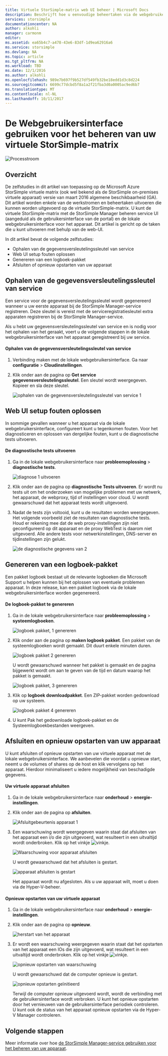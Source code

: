 ```yaml
---
title: Virtuele StorSimple-matrix web UI beheer | Microsoft Docs
description: Beschrijft hoe u eenvoudige beheertaken via de webgebruikersinterface virtuele StorSimple-matrix.
services: storsimple
documentationcenter: NA
author: alkohli
manager: carmonm
editor: 
ms.assetid: ea65b4c7-a478-43e6-83df-1d9ea62916a6
ms.service: storsimple
ms.devlang: NA
ms.topic: article
ms.tgt_pltfrm: NA
ms.workload: TBD
ms.date: 12/1/2016
ms.author: alkohli
ms.openlocfilehash: 989e7b697f9b527df549fb32be18edd1d3c8d224
ms.sourcegitcommit: 6699c77dcbd5f8a1a2f21fba3d0a0005ac9ed6b7
ms.translationtype: MT
ms.contentlocale: nl-NL
ms.lasthandoff: 10/11/2017
---
```

# <a name="use-the-web-ui-to-administer-your-storsimple-virtual-array"></a>De Webgebruikersinterface gebruiken voor het beheren van uw virtuele StorSimple-matrix
![Processtroom](./media/storsimple-ova-web-ui-admin/manage4.png)

## <a name="overview"></a>Overzicht
De zelfstudies in dit artikel van toepassing op de Microsoft Azure StorSimple virtuele matrix (ook wel bekend als de StorSimple on-premises virtuele apparaat) versie van maart 2016 algemene beschikbaarheid (GA). Dit artikel worden enkele van de werkstromen en beheertaken uitvoeren die kunnen worden uitgevoerd op de virtuele StorSimple-matrix. U kunt de virtuele StorSimple-matrix met de StorSimple Manager beheren service UI (aangeduid als de gebruikersinterface van de portal) en de lokale webgebruikersinterface voor het apparaat. Dit artikel is gericht op de taken die u kunt uitvoeren met behulp van de web-UI.

In dit artikel bevat de volgende zelfstudies:

* Ophalen van de gegevensversleutelingssleutel van service
* Web UI setup fouten oplossen
* Genereren van een logboek-pakket
* Afsluiten of opnieuw opstarten van uw apparaat

## <a name="get-the-service-data-encryption-key"></a>Ophalen van de gegevensversleutelingssleutel van service
Een service voor de gegevensversleutelingssleutel wordt gegenereerd wanneer u uw eerste apparaat bij de StorSimple Manager-service registreren. Deze sleutel is vereist met de serviceregistratiesleutel extra apparaten registreren bij de StorSimple Manager-service.

Als u hebt uw gegevensversleutelingssleutel van service en is nodig voor het ophalen van het geraakt, voert u de volgende stappen in de lokale webgebruikersinterface van het apparaat geregistreerd bij uw service.

#### <a name="to-get-the-service-data-encryption-key"></a>Ophalen van de gegevensversleutelingssleutel van service
1. Verbinding maken met de lokale webgebruikersinterface. Ga naar **configuratie** > **Cloudinstellingen**.
2. Klik onder aan de pagina op **Get service gegevensversleutelingssleutel**. Een sleutel wordt weergegeven. Kopieer en sla deze sleutel.
   
    ![ophalen van de gegevensversleutelingssleutel van service 1](./media/storsimple-ova-web-ui-admin/image27.png)

## <a name="troubleshoot-web-ui-setup-errors"></a>Web UI setup fouten oplossen
In sommige gevallen wanneer u het apparaat via de lokale webgebruikersinterface, configureert kunt u tegenkomen fouten. Voor het diagnosticeren en oplossen van dergelijke fouten, kunt u de diagnostische tests uitvoeren.

#### <a name="to-run-the-diagnostic-tests"></a>De diagnostische tests uitvoeren
1. Ga in de lokale webgebruikersinterface naar **probleemoplossing** > **diagnostische tests**.
   
    ![diagnose 1 uitvoeren](./media/storsimple-ova-web-ui-admin/image29.png)
2. Klik onder aan de pagina op **diagnostische Tests uitvoeren**. Er wordt nu tests uit om het onderzoeken van mogelijke problemen met uw netwerk, het apparaat, de webproxy, tijd of instellingen voor cloud. U wordt gewaarschuwd dat het apparaat tests wordt uitgevoerd.
3. Nadat de tests zijn voltooid, kunt u de resultaten worden weergegeven. Het volgende voorbeeld ziet de resultaten van diagnostische tests. Houd er rekening mee dat de web proxy-instellingen zijn niet geconfigureerd op dit apparaat en de proxy WebTest is daarom niet uitgevoerd. Alle andere tests voor netwerkinstellingen, DNS-server en tijdinstellingen zijn gelukt.
   
    ![de diagnostische gegevens van 2](./media/storsimple-ova-web-ui-admin/image30.png)

## <a name="generate-a-log-package"></a>Genereren van een logboek-pakket
Een pakket logboek bestaat uit de relevante logboeken die Microsoft Support u helpen kunnen bij het oplossen van eventuele problemen apparaat. In deze release, kan een pakket logboek via de lokale webgebruikersinterface worden gegenereerd.

#### <a name="to-generate-the-log-package"></a>De logboek-pakket te genereren
1. Ga in de lokale webgebruikersinterface naar **probleemoplossing** > **systeemlogboeken**.
   
    ![logboek pakket, 1 genereren](./media/storsimple-ova-web-ui-admin/image31.png)
2. Klik onder aan de pagina op **maken logboek pakket**. Een pakket van de systeemlogboeken wordt gemaakt. Dit duurt enkele minuten duren.
   
    ![logboek pakket 2 genereren](./media/storsimple-ova-web-ui-admin/image32.png)
   
    U wordt gewaarschuwd wanneer het pakket is gemaakt en de pagina bijgewerkt wordt om aan te geven van de tijd en datum waarop het pakket is gemaakt.
   
    ![logboek pakket, 3 genereren](./media/storsimple-ova-web-ui-admin/image33.png)
3. Klik op **logboek downloadpakket**. Een ZIP-pakket worden gedownload op uw systeem.
   
    ![logboek pakket 4 genereren](./media/storsimple-ova-web-ui-admin/image34.png)
4. U kunt Pak het gedownloade logboek-pakket en de Systeemlogboekbestanden weergeven.

## <a name="shut-down-and-restart-your-device"></a>Afsluiten en opnieuw opstarten van uw apparaat
U kunt afsluiten of opnieuw opstarten van uw virtuele apparaat met de lokale webgebruikersinterface. We aanbevelen die voordat u opnieuw start, neemt u de volumes of shares op de host en klik vervolgens op het apparaat. Hierdoor minimaliseert u iedere mogelijkheid van beschadigde gegevens. 

#### <a name="to-shut-down-your-virtual-device"></a>Uw virtuele apparaat afsluiten
1. Ga in de lokale webgebruikersinterface naar **onderhoud** > **energie-instellingen**.
2. Klik onder aan de pagina op **afsluiten**.
   
    ![Afsluitgebeurtenis apparaat 1](./media/storsimple-ova-web-ui-admin/image36.png)
3. Een waarschuwing wordt weergegeven waarin staat dat afsluiten van het apparaat een i/o die zijn uitgevoerd, wat resulteert in een uitvaltijd wordt onderbroken. Klik op het vinkje ![vinkje](./media/storsimple-ova-web-ui-admin/image3.png).
   
    ![Waarschuwing voor apparaat afsluiten](./media/storsimple-ova-web-ui-admin/image37.png)
   
    U wordt gewaarschuwd dat het afsluiten is gestart.
   
    ![apparaat afsluiten is gestart](./media/storsimple-ova-web-ui-admin/image38.png)
   
    Het apparaat wordt nu afgesloten. Als u uw apparaat wilt, moet u doen via de Hyper-V-beheer.

#### <a name="to-restart-your-virtual-device"></a>Opnieuw opstarten van uw virtuele apparaat
1. Ga in de lokale webgebruikersinterface naar **onderhoud** > **energie-instellingen**.
2. Klik onder aan de pagina op **opnieuw**.
   
    ![herstart van het apparaat](./media/storsimple-ova-web-ui-admin/image36.png)
3. Er wordt een waarschuwing weergegeven waarin staat dat het opstarten van het apparaat een IOs die zijn uitgevoerd, wat resulteert in een uitvaltijd wordt onderbroken. Klik op het vinkje ![vinkje](./media/storsimple-ova-web-ui-admin/image3.png).
   
    ![opnieuw opstarten van waarschuwing](./media/storsimple-ova-web-ui-admin/image37.png)
   
    U wordt gewaarschuwd dat de computer opnieuw is gestart.
   
    ![opnieuw opstarten geïnitieerd](./media/storsimple-ova-web-ui-admin/image39.png)
   
    Terwijl de computer opnieuw uitgevoerd wordt, wordt de verbinding met de gebruikersinterface wordt verbroken. U kunt het opnieuw opstarten door het vernieuwen van de gebruikersinterface periodiek controleren. U kunt ook de status van het apparaat opnieuw opstarten via de Hyper-V Manager controleren.

## <a name="next-steps"></a>Volgende stappen
Meer informatie over hoe [de StorSimple Manager-service gebruiken voor het beheren van uw apparaat](storsimple-virtual-array-manager-service-administration.md).

